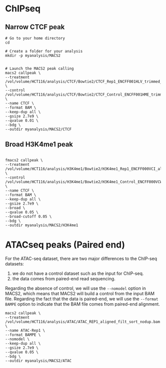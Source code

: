 # ChIPseq

## Narrow CTCF peak

```
# Go to your home directory
cd 

# Create a folder for your analysis
mkdir -p myanalysis/MACS2


# Launch the MACS2 peak calling
macs2 callpeak \
--treatment /vol/volume/HCT116/analysis/CTCF/Bowtie2/CTCF_Rep1_ENCFF001HLV_trimmed_aligned_filt_sort_nodup.bam \
--control /vol/volume/HCT116/analysis/CTCF/Bowtie2/CTCF_Control_ENCFF001HME_trimmed_aligned_filt_sort_nodup.bam \
--name CTCF \
--format BAM \
--keep-dup all \
--gsize 2.7e9 \
--qvalue 0.01 \
--bdg \
--outdir myanalysis/MACS2/CTCF
```

## Broad H3K4me1 peak

```

fmacs2 callpeak \
--treatment /vol/volume/HCT116/analysis/H3K4me1/Bowtie2/H3K4me1_Rep1_ENCFF000VCI_aligned_filt_sort_nodup.bam \
--control /vol/volume/HCT116/analysis/H3K4me1/Bowtie2/H3K4me1_Control_ENCFF000VCW_aligned_filt_sort_nodup.bam \
--name CTCF \
--format BAM \
--keep-dup all \
--gsize 2.7e9 \
--broad \
--qvalue 0.05 \
--broad-cutoff 0.05 \
--bdg \
--outdir myanalysis/MACS2/H3K4me1

```

# ATACseq peaks (Paired end)

For the ATAC-seq dataset, there are two major differences to the ChIP-seq datasets:

1. we do not have a control dataset such as the input for ChIP-seq.
2. the data comes from paired-end read sequencing.

Regarding the absence of control, we will use the `--nomodel` option in MACS2, which means that MACS2 will build a control from the input BAM file.
Regarding the fact that the data is paired-end, we will use the `--format BAMPE` option to indicate that the BAM file comes from paired-end alignment.

```
macs2 callpeak \
--treatment /vol/volume/HCT116/analysis/ATAC/ATAC_REP1_aligned_filt_sort_nodup.bam \
--name ATAC-Rep1 \
--format BAMPE \
--nomodel \
--keep-dup all \
--gsize 2.7e9 \
--qvalue 0.05 \
--bdg \
--outdir myanalysis/MACS2/ATAC

```
